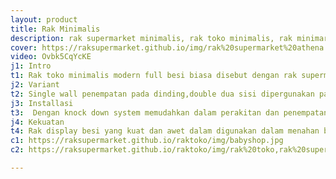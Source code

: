 ```yaml
---
layout: product
title: Rak Minimalis
description: rak supermarket minimalis, rak toko minimalis, rak minimarket minimalis.
cover: https://raksupermarket.github.io/img/rak%20supermarket%20athena.jpg
video: Ovbk5CqYcKE
j1: Intro
t1: Rak toko minimalis modern full besi biasa disebut dengan rak supermarket,rak minimarket ini banyak diproduksi dengan full plat besi, dan banyak digunakan pada usaha apotik , baby shop, minimarket supermarket, dan toko shop store modern outlet dalam kebutuhan display, semakin cantik pada desain interiror dengan menggunakan rak type ini. 
j2: Variant
t2: Single wall penempatan pada dinding,double dua sisi dipergunakan pada tengah ruangan , Starter = awalan dengan dua tiang untuk membentuk unit deret rak, join rak tambahan dengan satu tiang menempel pada starter untuk membentuk unit deret rak,end digunakan pada double rak sebagai pembuka dan penutup agar mempercantik tampilan display,Tinggi 120cm - 150cm - 180cm - 200cm - 220cm - 240cm , lebar 20cm - 25cm - 30cm - 35cm - 40cm - 45cm. panjang per unit 90cm. 
j3: Installasi
t3:  Dengan knock down system memudahkan dalam perakitan dan penempatan rak supermarket,rak minimarket,rak toko, rak display besi ini sesuai dengan desain interior usaha anda.
j4: Kekuatan
t4: Rak display besi yang kuat dan awet dalam digunakan dalam menahan beban untuk display pada toko shop dan usaha anda semakin memudahkan dalam kebutuhan nya. 
c1: https://raksupermarket.github.io/raktoko/img/babyshop.jpg
c2: https://raksupermarket.github.io/raktoko/img/rak%20toko,rak%20supermarket%20minimarket%20(2).jpg

---
```


